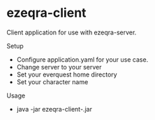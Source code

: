 # ezeqra-client

Client application for use with ezeqra-server.

Setup
* Configure application.yaml for your use case.
* Change server to your server
* Set your everquest home directory
* Set your character name

Usage
* java -jar ezeqra-client-<version>.jar
